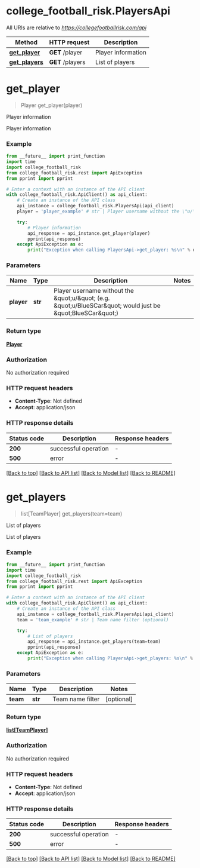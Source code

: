 # college_football_risk.PlayersApi

All URIs are relative to *https://collegefootballrisk.com/api*

Method | HTTP request | Description
------------- | ------------- | -------------
[**get_player**](PlayersApi.md#get_player) | **GET** /player | Player information
[**get_players**](PlayersApi.md#get_players) | **GET** /players | List of players


# **get_player**
> Player get_player(player)

Player information

Player information

### Example

```python
from __future__ import print_function
import time
import college_football_risk
from college_football_risk.rest import ApiException
from pprint import pprint

# Enter a context with an instance of the API client
with college_football_risk.ApiClient() as api_client:
    # Create an instance of the API class
    api_instance = college_football_risk.PlayersApi(api_client)
    player = 'player_example' # str | Player username without the \"u/\" (e.g. \"u/BlueSCar\" would just be \"BlueSCar\")

    try:
        # Player information
        api_response = api_instance.get_player(player)
        pprint(api_response)
    except ApiException as e:
        print("Exception when calling PlayersApi->get_player: %s\n" % e)
```

### Parameters

Name | Type | Description  | Notes
------------- | ------------- | ------------- | -------------
 **player** | **str**| Player username without the \&quot;u/\&quot; (e.g. \&quot;u/BlueSCar\&quot; would just be \&quot;BlueSCar\&quot;) | 

### Return type

[**Player**](Player.md)

### Authorization

No authorization required

### HTTP request headers

 - **Content-Type**: Not defined
 - **Accept**: application/json

### HTTP response details
| Status code | Description | Response headers |
|-------------|-------------|------------------|
**200** | successful operation |  -  |
**500** | error |  -  |

[[Back to top]](#) [[Back to API list]](../README.md#documentation-for-api-endpoints) [[Back to Model list]](../README.md#documentation-for-models) [[Back to README]](../README.md)

# **get_players**
> list[TeamPlayer] get_players(team=team)

List of players

List of players

### Example

```python
from __future__ import print_function
import time
import college_football_risk
from college_football_risk.rest import ApiException
from pprint import pprint

# Enter a context with an instance of the API client
with college_football_risk.ApiClient() as api_client:
    # Create an instance of the API class
    api_instance = college_football_risk.PlayersApi(api_client)
    team = 'team_example' # str | Team name filter (optional)

    try:
        # List of players
        api_response = api_instance.get_players(team=team)
        pprint(api_response)
    except ApiException as e:
        print("Exception when calling PlayersApi->get_players: %s\n" % e)
```

### Parameters

Name | Type | Description  | Notes
------------- | ------------- | ------------- | -------------
 **team** | **str**| Team name filter | [optional] 

### Return type

[**list[TeamPlayer]**](TeamPlayer.md)

### Authorization

No authorization required

### HTTP request headers

 - **Content-Type**: Not defined
 - **Accept**: application/json

### HTTP response details
| Status code | Description | Response headers |
|-------------|-------------|------------------|
**200** | successful operation |  -  |
**500** | error |  -  |

[[Back to top]](#) [[Back to API list]](../README.md#documentation-for-api-endpoints) [[Back to Model list]](../README.md#documentation-for-models) [[Back to README]](../README.md)


